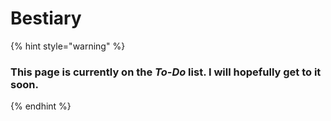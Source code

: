 # Bestiary

{% hint style="warning" %}
### This page is currently on the _To-Do_ list. I will hopefully get to it soon.
{% endhint %}
